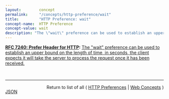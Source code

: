 ```yaml
---
layout:        concept
permalink:     "/concepts/http-preference/wait"
title:         "HTTP Preference: wait"
concept-name:  HTTP Preference
concept-value: wait
description: "The \"wait\" preference can be used to establish an upper bound on the length of time, in seconds, the client expects it will take the server to process the request once it has been received."
---
```


**[RFC 7240: Prefer Header for HTTP](/specs/IETF/RFC/7240 "This specification defines an HTTP header field that can be used by a client to request that certain behaviors be employed by a server while processing a request."):** [The "wait" preference can be used to establish an upper bound on the length of time, in seconds, the client expects it will take the server to process the request once it has been received.](http://tools.ietf.org/html/rfc7240#section-4.3 "Read documentation for HTTP Preference &#34;wait&#34;")

<br/>
<hr/>

<p style="float : left"><a href="./wait.json" title="JSON representing this particular Web Concept value">JSON</a></p>
<p style="text-align: right">Return to list of all ( <a href="../http-preference/">HTTP Preferences</a> | <a href="../">Web Concepts</a> )</p>
